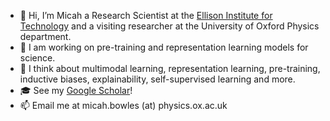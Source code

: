 - 👋 Hi, I’m Micah a Research Scientist at the [Ellison Institute for Technology](https://www.eit.org/) and a visiting researcher at the University of Oxford Physics department.
- 🌱 I am working on pre-training and representation learning models for science.
- 🤔 I think about multimodal learning, representation learning, pre-training, inductive biases, explainability, self-supervised learning and more.
- :mortar_board: See my [Google Scholar](https://scholar.google.com/citations?user=Q7ziv7YAAAAJ)!
- 📫 Email me at micah.bowles (at) physics.ox.ac.uk

<!---
mb010/mb010 is a ✨ special ✨ repository because its `README.md` (this file) appears on your GitHub profile.
You can click the Preview link to take a look at your changes.
--->
